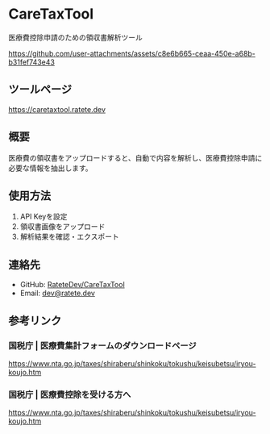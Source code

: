 # CareTaxTool

医療費控除申請のための領収書解析ツール

https://github.com/user-attachments/assets/c8e6b665-ceaa-450e-a68b-b31fef743e43

## ツールページ

https://caretaxtool.ratete.dev

## 概要

医療費の領収書をアップロードすると、自動で内容を解析し、医療費控除申請に必要な情報を抽出します。

## 使用方法

1. API Keyを設定
2. 領収書画像をアップロード
3. 解析結果を確認・エクスポート

## 連絡先

- GitHub: [RateteDev/CareTaxTool](https://github.com/RateteDev/CareTaxTool)
- Email: dev@ratete.dev 

## 参考リンク
### 国税庁 | 医療費集計フォームのダウンロードページ
<https://www.nta.go.jp/taxes/shiraberu/shinkoku/tokushu/keisubetsu/iryou-koujo.htm>
### 国税庁 | 医療費控除を受ける方へ
<https://www.nta.go.jp/taxes/shiraberu/shinkoku/tokushu/keisubetsu/iryou-koujo.htm>
